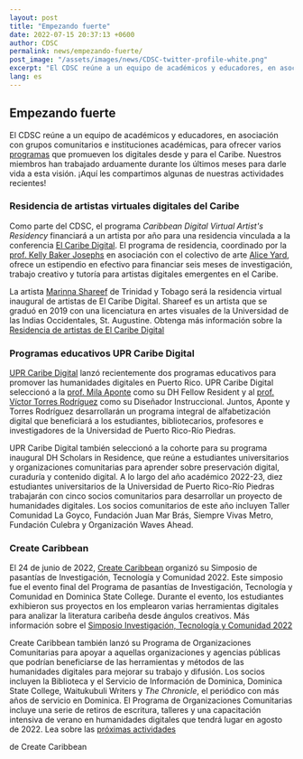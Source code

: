 ```yaml
---
layout: post
title: "Empezando fuerte"
date: 2022-07-15 20:37:13 +0600
author: CDSC
permalink: news/empezando-fuerte/
post_image: "/assets/images/news/CDSC-twitter-profile-white.png"
excerpt: "El CDSC reúne a un equipo de académicos y educadores, en asociación con grupos comunitarios e instituciones académicas, para ofrecer varios programas que promueven los digitales desde y para el Caribe."
lang: es
---
```


<h2>Empezando fuerte</h2>

<p>El CDSC reúne a un equipo de académicos y educadores, en asociación con grupos comunitarios e instituciones académicas, para ofrecer varios <a href="http://cdscollective.org/programs/" target="_blank">programas</a> que promueven los digitales desde y para el Caribe. Nuestros miembros han trabajado arduamente durante los últimos meses para darle vida a esta visión. ¡Aquí les compartimos algunas de nuestras actividades recientes!</p>

<h3>Residencia de artistas virtuales digitales del Caribe</h3>
<p>Como parte del CDSC, el programa <em>Caribbean Digital Virtual Artist's Residency</em> financiará a un artista por año para una residencia vinculada a la conferencia <a href="http://caribbeandigitalnyc.net//" target="_blank">El Caribe Digital</a>. El programa de residencia, coordinado por la <a href="https://kbjosephs.net/=en" target="_blank">prof. Kelly Baker Josephs</a> en asociación con el colectivo de arte <a href="http://aliceyard.blogspot.com/" target="_blank">Alice Yard</a>, ofrece un estipendio en efectivo para financiar seis meses de investigación, trabajo creativo y tutoría para artistas digitales emergentes en el Caribe.</p>

<p>La artista <a href="https://www.instagram.com/mahrinnart/?hl=en" target="_blank">Marinna Shareef</a> de Trinidad y Tobago será la residencia virtual inaugural de artistas de El Caribe Digital. Shareef es un artista que se graduó en 2019 con una licenciatura en artes visuales de la Universidad de las Indias Occidentales, St. Augustine. Obtenga más información sobre la <a href="http://caribbeandigitalnyc.net/residency/" target="_blank">Residencia de artistas de El Caribe Digital</a></p>

<h3>Programas educativos UPR Caribe Digital</h3>
<p><a href="http://cdscollective.org/upr/" target="_blank">UPR Caribe Digital</a> lanzó recientemente dos programas educativos para promover las humanidades digitales en Puerto Rico. UPR Caribe Digital seleccionó a la <a href="https://hcommons.org/members/milaapontegonzalez/" target="_blank">prof. Mila Aponte</a> como su DH Fellow Resident y al <a href="https://www.linkedin.com/in/v%C3%ADctor-torres-rodr%C3%ADguez-497130194/" target="_blank ">prof. Víctor Torres Rodríguez</a> como su Diseñador Instruccional. Juntos, Aponte y Torres Rodríguez desarrollarán un programa integral de alfabetización digital que beneficiará a los estudiantes, bibliotecarios, profesores e investigadores de la Universidad de Puerto Rico-Río Piedras.</p>

<p>UPR Caribe Digital también seleccionó a la cohorte para su programa inaugural DH Scholars in Residence, que reúne a estudiantes universitarios y organizaciones comunitarias para aprender sobre preservación digital, curaduría y contenido digital. A lo largo del año académico 2022-23, diez estudiantes universitarios de la Universidad de Puerto Rico-Río Piedras trabajarán con cinco socios comunitarios para desarrollar un proyecto de humanidades digitales. Los socios comunitarios de este año incluyen Taller Comunidad La Goyco, Fundación Juan Mar Brás, Siempre Vivas Metro, Fundación Culebra y Organización Waves Ahead.</p>

<h3>Create Caribbean</h3>
<p>El 24 de junio de 2022, <a href=" https://createcaribbean.org/create/" target="_blank"> Create Caribbean</a> organizó su Simposio de pasantías de Investigación, Tecnología y Comunidad 2022. Este simposio fue el evento final del Programa de pasantías de Investigación, Tecnología y Comunidad en Dominica State College. Durante el evento, los estudiantes exhibieron sus proyectos en los emplearon varias herramientas digitales para analizar la literatura caribeña desde ángulos creativos. Más información sobre el <a href="https://schuyleresprit.com/his115/symposium/" target="_blank">Simposio Investigación, Tecnología y Comunidad 2022</a></p>

<p>Create Caribbean también lanzó su Programa de Organizaciones Comunitarias para apoyar a aquellas organizaciones y agencias públicas que podrían beneficiarse de las herramientas y métodos de las humanidades digitales para mejorar su trabajo y difusión. Los socios incluyen la Biblioteca y el Servicio de Información de Dominica, Dominica State College, Waitukubuli Writers y <i>The Chronicle</i>, el periódico con más años de servicio en Dominica. El Programa de Organizaciones Comunitarias incluye una serie de retiros de escritura, talleres y una capacitación intensiva de verano en humanidades digitales que tendrá lugar en agosto de 2022. Lea sobre las <a href="https://createcaribbean.substack.com/p/new- oportunidades-con-create?utm_source=substack&utm_medium=email&utm_content=share" target="_blank">próximas actividades</a></p> de Create Caribbean 
